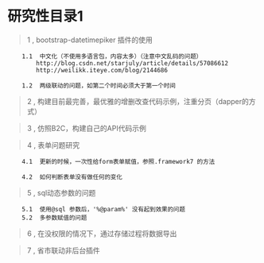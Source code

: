 # 研究性目录1

> 1 , bootstrap-datetimepiker 插件的使用

        1.1  中文化（不使用多语言包，内容太多）（注意中文乱码的问题）
            http://blog.csdn.net/starjuly/article/details/57086612
            http://weilikk.iteye.com/blog/2144686

        1.2  两级联动的问题，如第二个时间必须大于第一个时间

> 2 , 构建目前最完善，最优雅的增删改查代码示例，注重分页（dapper的方式）   

> 3 , 仿照B2C，构建自己的API代码示例 

> 4 , 表单问题研究

        4.1  更新的时候，一次性给form表单赋值，参照.framework7 的方法

        4.2  如何判断表单没有做任何的变化

> 5 , sql动态参数的问题

        5.1  使用@sql 参数后，'%@param%' 没有起到效果的问题
        5.2  多参数赋值的问题

> 6 , 在没权限的情况下，通过存储过程将数据导出

> 7 , 省市联动非后台插件